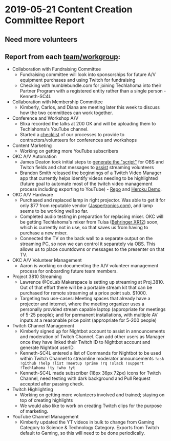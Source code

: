 # 2019-05-21 Content Creation Committee Report
## **Need more volunteers**

## Report from each [team/workgroup](https://github.com/techlahoma/broadcasting/blob/master/teams.md):

* Collaboration with Fundraising Committee
  * Fundraising committee will look into sponsorships for future A/V equipment purchases and using Twitch for fundraising
  * Checking with humblebundle.com for joining Techlahoma into their Partner Program with a registered entity rather than a single person -Kenneth-SC4L
* Collaboration with Membership Committee
  * Kimberly, Carlos, and Diana are meeting later this week to discuss how the two committees can work together.
* Conference and Workshop A/V
  * Blixa recorded the talks at 200 OK and will be uploading them to Techlahoma's YouTube channel.
  * Started a [checklist](https://docs.google.com/document/d/1co_SbACmSKAn1bcVp_sVPmnBm7vtmGkXUtoLWshaP8o/edit) of our processes to provide to contractors/volunteers for conferences and workshops
* Content Marketing
  * Working on getting more YouTube subscribers
* OKC A/V Automation
  * James Deaton took initial steps to [generate the "script"](https://github.com/okjed/streamingschedulescript/blob/master/streamingtextstrings.Rmd) for OBS and Twitch fields and chat messages to [assist](https://okjed.shinyapps.io/streamingtextstrings/) streaming volunteers
  * Brandon Smith released the beginnings of a Twitch Video Manager app that currently helps identify videos needing to be highlighted (future goal to automate most of the twitch video management process including exporting to YouTube) - [Repo](https://github.com/techlahoma/twitch_video_manager) and [Heroku Demo](https://twitch-video-manager.herokuapp.com/).
* OKC A/V Hardware
  * Purchased and replaced lamp in right projector. Was able to get it for only
    $77 from reputable vendor ([Jaspertronics.com](https://www.jaspertronics.com/)), and lamp seems to be working well so far.
  * Completed audio testing in preparation for replacing mixer. OKC will be
    getting Techlahoma's mixer from Tulsa
    ([Behringer XR12](https://www.behringer.com//Categories/Behringer/Mixers/Digital/XR12/p/P0BI6))
    soon, which is currently not in use, so that saves us from having to
    purchase a new mixer.
  * Connected the TV on the back wall to a separate output on the streaming PC,
    so now we can control it separately via OBS. This allows us to place
    countdowns or messages to the presenter on that TV.
* OKC A/V Volunteer Management
  * Aaron is working on documenting the A/V volunteer management process for onboarding future team members.
* Project 3810 Streaming
  * Lawrence @CoLab Makerspace is setting up streaming at Proj.3810. Out of that effort there will be a portable stream kit that can be purchased for remote streaming at a price point sub. $1000. 
  * Targeting two use-cases: Meeting spaces that already have a projector and internet, where the meeting organizer uses a personally provided stream capable laptop (appropriate for meetings of 5-25 people); and for permanent installations, with multiple AV inputs at a reasonable price point (appropriate for 5-200 people)
* Twitch Channel Management
  * Kimberly signed up for Nightbot account to assist in announcements and moderation of Twitch Channel. Can add other users as Manager once they have linked their Twitch ID to Nightbot account and generate Nightbot userID.
  * Kenneth-SC4L entered a list of Commands for Nightbot to be used within Twitch Channel to streamline moderator announcements `!ask !github !help !list !meetup !prime !rq !slack !support !Techlahoma !ty !who !yt`
  * Kenneth-SC4L made subscriber (18px 36px 72px) icons for Twitch Channel, need testing with dark background and Pull Request accepted after passing check.
* Twitch Highlighting
  * Working on getting more volunteers involved and trained; staying on top of creating highlights
  * We would also like to work on creating Twitch clips for the purpose of marketing.
* YouTube Channel Management
  * Kimberly updated the YT videos in bulk to change from Gaming Category to Science & Technology Category. Exports from Twitch default to Gaming, so this will need to be done periodically.
